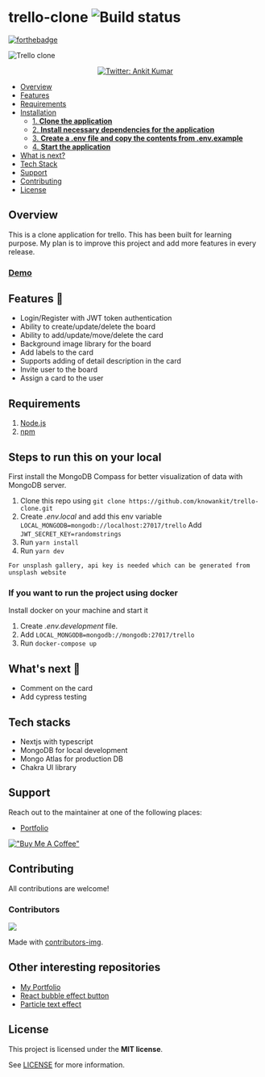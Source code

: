 # trello-clone ![Build status](https://github.com/knowankit/trello-clone/actions/workflows/main.yml/badge.svg)

[![forthebadge](https://forthebadge.com/images/badges/built-with-love.svg)](https://forthebadge.com)

![Trello clone](https://github.com/knowankit/trello-clone/blob/develop/demo.gif)
<p align="center">
  <a href="https://twitter.com/knowankit">
    <img alt="Twitter: Ankit Kumar" src="https://img.shields.io/twitter/follow/knowankit.svg?style=social" target="_blank" />
  </a>
</p>

- [Overview](#overview)
- [Features](#features)
- [Requirements](#requirements)
- [Installation](#steps-to-run-this-on-your-local)
  - [1. **Clone the application**](#1-clone-the-application)
  - [2. **Install necessary dependencies for the application**](#2-install-necessary-dependencies-for-the-application)
  - [3. **Create a .env file and copy the contents from .env.example**](#3-create-a-env-file-and-copy-the-contents-from-envexample)
  - [4. **Start the application**](#4-start-the-application)
- [What is next?](#Whats-next)
- [Tech Stack](#tech-stacks)
- [Support](#support)
- [Contributing](#contributing)
- [License](#license)

## Overview

This is a clone application for trello. This has been built for learning purpose. My plan is to improve this project and add more features in every release.

### [Demo](https://trello-clone-one.vercel.app/) 

## Features 🤩

- Login/Register with JWT token authentication
- Ability to create/update/delete the board
- Ability to add/update/move/delete the card
- Background image library for the board
- Add labels to the card
- Supports adding of detail description in the card
- Invite user to the board
- Assign a card to the user

## Requirements

1. [Node.js](https://nodejs.org/)
2. [npm](https://www.npmjs.com/)

## Steps to run this on your local

First install the MongoDB Compass for better visualization of data with MongoDB server.

1. Clone this repo using `git clone https://github.com/knowankit/trello-clone.git`
2. Create _.env.local_ and add this env variable `LOCAL_MONGODB=mongodb://localhost:27017/trello`
    Add `JWT_SECRET_KEY=randomstrings`
3. Run `yarn install`
4. Run `yarn dev`

`For unsplash gallery, api key is needed which can be generated from unsplash website`

### If you want to run the project using docker

Install docker on your machine and start it

1. Create _.env.development_ file.
2. Add `LOCAL_MONGODB=mongodb://mongodb:27017/trello`
3. Run `docker-compose up`

## What's next 🚀

- Comment on the card
- Add cypress testing

## Tech stacks

- Nextjs with typescript
- MongoDB for local development
- Mongo Atlas for production DB
- Chakra UI library

## Support

Reach out to the maintainer at one of the following places:

- [Portfolio](https://knowankit.com)

[!["Buy Me A Coffee"](https://www.buymeacoffee.com/assets/img/custom_images/orange_img.png)](https://www.buymeacoffee.com/knowankit)

## Contributing

All contributions are welcome!

### Contributors

<a href="https://github.com/knowankit/trello-clone/graphs/contributors">
  <img src="https://contrib.rocks/image?repo=knowankit/trello-clone" />
</a>

Made with [contributors-img](https://contrib.rocks).
## Other interesting repositories

- [My Portfolio](https://github.com/knowankit/knowankit.com)
- [React bubble effect button](https://github.com/knowankit/react-bubbly-effect-button)
- [Particle text effect](https://github.com/knowankit/particle-text-effect)

## License

This project is licensed under the **MIT license**.

See [LICENSE](LICENSE) for more information.
